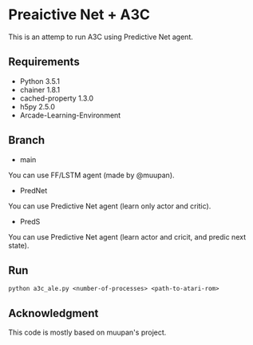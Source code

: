 # Preaictive Net + A3C

This is an attemp to run A3C using Predictive Net agent.

## Requirements

- Python 3.5.1
- chainer 1.8.1
- cached-property 1.3.0
- h5py 2.5.0
- Arcade-Learning-Environment

## Branch
- main

You can use FF/LSTM agent (made by @muupan).

- PredNet

You can use Predictive Net agent (learn only actor and critic).

- PredS

You can use Predictive Net agent (learn actor and cricit, and predic next state).

## Run

```
python a3c_ale.py <number-of-processes> <path-to-atari-rom>
```

## Acknowledgment
This code is mostly  based on muupan's project.
